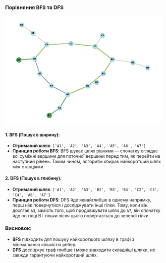 ### Порівняння BFS та DFS

![image](data/task_2.png)

#### 1. **BFS (Пошук в ширину)**:
- **Отриманий шлях**: `['A1', 'A2', 'A3', 'A4', 'A5', 'A6', 'A7']`
- **Принцип роботи BFS**: BFS шукає шлях рівнями — спочатку оглядає всі суміжні вершини для поточної вершини перед тим, як перейти на наступний рівень. Таким чином, алгоритм обирає найкоротший шлях між станціями.

#### 2. **DFS (Пошук в глибину)**:
- **Отриманий шлях**: `['A1', 'A2', 'A3', 'B2', 'B3', 'B4', 'C2', 'C3', 'C4', 'A6', 'A7']`
- **Принцип роботи DFS**: DFS йде якнайглибше в одному напрямку, перш ніж повернутися і досліджувати інші гілки. Тому, коли він досягає `A3`, замість того, щоб продовжувати шлях до `A7`, він спочатку йде по гілці B і тільки після цього повертається до зеленої гілки.

### Висновок:
- **BFS** підходить для пошуку найкоротшого шляху в графі з мінімальною кількістю ребер.
- **DFS** досліджує граф глибше і може знаходити складніші шляхи, не завжди гарантуючи найкоротший шлях.
